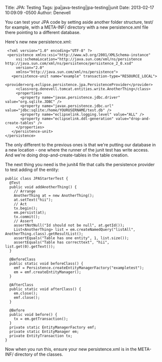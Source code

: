 Title: JPA: Testing
Tags: jpa|java-testing|jpa-testing|junit
Date: 2013-02-17 10:09:09 -0500 
Author: Denevell

You can test your JPA code by setting aside another folder structure, test/ for example, with a META-INF/ directory with a new persistence.xml file there pointing to a different database.

Here's new new persistence.xml:

     <?xml version="1.0" encoding="UTF-8" ?>
     <persistence xmlns:xsi="http://www.w3.org/2001/XMLSchema-instance"
         xsi:schemaLocation="http://java.sun.com/xml/ns/persistence http://java.sun.com/xml/ns/persistence/persistence_2_0.xsd"
         version="2.0"
         xmlns="http://java.sun.com/xml/ns/persistence">
       <persistence-unit name="example" transaction-type="RESOURCE_LOCAL">
         <provider>org.eclipse.persistence.jpa.PersistenceProvider</provider>
         <class>org.denevell.tomcat.entities.write.AnotherThing</class>
         <properties>
           <property name="javax.persistence.jdbc.driver" value="org.sqlite.JDBC" />
           <property name="javax.persistence.jdbc.url" value="jdbc:sqlite:/home/YOURUSERNAME/test.db" />
           <property name="eclipselink.logging.level" value="ALL" />
           <property name="eclipselink.ddl-generation" value="drop-and-create-tables" />
         </properties>
       </persistence-unit>
    </persistence>

The only different to the previous ones is that we're putting our database in a new location - one where the runner of the junit test has write access. And we're doing drop-and-create-tables in the table creation.

The next thing you need is the junit4 file that calls the persistence provider to test adding of the entity:

    public class JPAStarterTest {
      @Test
      public void addAnotherThing() {
        // Arrange
        AnotherThing at = new AnotherThing();
        at.setText("hii");        	
        // Act
        tx.begin();
        em.persist(at);
        tx.commit();   		    
        // Assert
        assertNotNull("Id should not be null", at.getId());
        List<AnotherThing> list = em.createNamedQuery("listAll", AnotherThing.class).getResultList();
        assertEquals("Table has one entity", 1, list.size()); 
        assertEquals("Table has correcttext", "hii", list.get(0).getText());
      }
    
      @BeforeClass
      public static void beforeClass() {
        emf = Persistence.createEntityManagerFactory("exampletest");
        em = emf.createEntityManager();
      }
     
      @AfterClass
      public static void afterClass() {
        em.close();
        emf.close();
      }
   
      @Before
      public void before() {
        tx = em.getTransaction();
      }
      private static EntityManagerFactory emf;
      private static EntityManager em;
      private EntityTransaction tx;	
    }

Now when you run this, ensure your new persistence.xml is in the META-INF/ directory of the classes.

